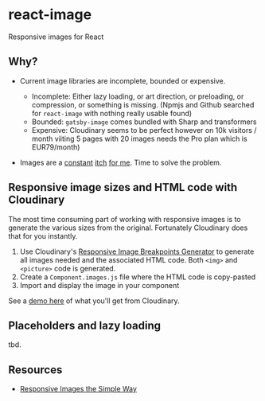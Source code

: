 # react-image

Responsive images for React

## Why?

- Current image libraries are incomplete, bounded or expensive.

  - Incomplete: Either lazy loading, or art direction, or preloading, or compression, or something is missing. (Npmjs and Github searched for `react-image` with nothing really usable found)
  - Bounded: `gatsby-image` comes bundled with Sharp and transformers
  - Expensive: Cloudinary seems to be perfect however on 10k visitors / month viiting 5 pages with 20 images needs the Pro plan which is EUR79/month)

- Images are a [constant](http://metamn.io/mr-ui/?selectedKind=Basics%2FImages%20%E2%9C%93&selectedStory=Overview&full=0&addons=1&stories=1&panelRight=0&addonPanel=storybook-addon-background%2Fbackground-panel&background=beige) [itch](http://metamn.io/react-best-practices/?path=/docs/loading-images--art-direction-with-Cloudinary) [for me](https://github.com/metamn/inu-v2-b/blob/master/react-src/src/components/ImageResponsive/ImageResponsive.js). Time to solve the problem.

## Responsive image sizes and HTML code with Cloudinary

The most time consuming part of working with responsive images is to generate the various sizes from the original. Fortunately Cloudinary does that for you instantly.

1. Use Cloudinary's [Responsive Image Breakpoints Generator](https://www.responsivebreakpoints.com/) to generate all images needed and the associated HTML code. Both `<img>` and `<picture>` code is generated.
2. Create a `Component.images.js` file where the HTML code is copy-pasted
3. Import and display the image in your component

See a [demo here](quick-trick.html) of what you'll get from Cloudinary.

## Placeholders and lazy loading

tbd.

## Resources

- [Responsive Images the Simple Way](https://cloudfour.com/thinks/responsive-images-the-simple-way/)
